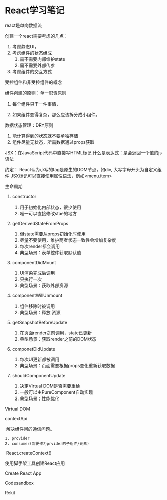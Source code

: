 # React学习笔记

react是单向数据流

创建一个react需要考虑的几点：

1. 考虑静态UI，
2. 考虑组件的状态组成
   1. 需不需要内部维护state
   2. 需不需要外部传参
3. 考虑组件的交互方式



受控组件和非受控组件的概念

组件创建的原则：单一职责原则

1. 每个组件只干一件事情，

2. 如果组件变得复杂，那么应该拆分成小组件。

数据状态管理：DRY原则

1. 能计算得到的状态就不要单独存储
2. 组件尽量无状态，所需数据通过props获取

JSX：在JavaScript代码中直接写HTML标记
什么是表达式：是会返回一个值的js语法

约定：
React认为小写的tag是原生的DOM节点，如div,
大写字母开头为自定义组件
JSX标记可以直接使用属性语法，例如<menu.item>

生命周期
1. constructor
	1. 用于初始化内部状态，很少使用
	2. 唯一可以直接修改stae的地方
	
2. getDerivedStateFromProps
	1. 但state需要从props初始化时使用
	2. 尽量不要使用，维护两者状态一致性会增加复杂度
	3. 每次render都会调用
	4. 典型场景：表单控件获取默认值 
	
3. 	componentDidMount
	1. UI渲染完成后调用
	2. 只执行一次
	3. 典型场景：获取外部资源

4. componentWillUnmount

 	1. 组件移除时被调用
	2. 典型场景：释放 资源 	
	
5. 	getSnapshotBeforeUpdate
	1. 在页面render之前调用，state已更新
	2. 典型场景：获取render之前的DOM状态
	
6. componetDidUpdate
	1. 每次UI更新都被调用
	2. 典型场景：页面需要根据props变化重新获取数据
	
8. shouldComponentUpdate

   1. 决定Virtual DOM是否需要重绘
   2. 一般可以由PureComponent自动实现
   3. 典型场景：性能优化

   

Virtual DOM 



contextApi

​    解决组件间的通信问题。

	1. provider
 	2. consumer(需要作为prvider的子组件/元素)

​    React.createContext()



使用脚手架工具创建React应用



Create React App 

Codesandbox

Rekit

